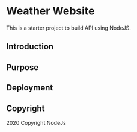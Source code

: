 # Weather Website

This is a starter project to build API using NodeJS.

## Introduction

## Purpose

## Deployment

## Copyright

2020 Copyright NodeJs